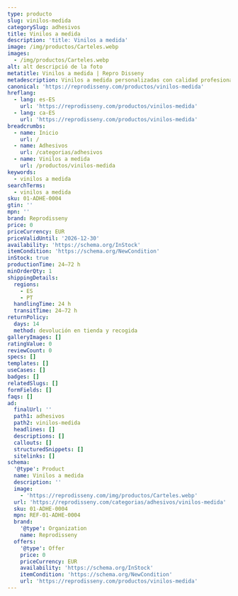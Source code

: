 ```yaml
---
type: producto
slug: vinilos-medida
categorySlug: adhesivos
title: Vinilos a medida
description: 'title: Vinilos a medida'
image: /img/productos/Carteles.webp
images:
  - /img/productos/Carteles.webp
alt: alt descripció de la foto
metatitle: Vinilos a medida | Repro Disseny
metadescription: Vinilos a medida personalizadas con calidad profesional en Cataluña.
canonical: 'https://reprodisseny.com/productos/vinilos-medida'
hreflang:
  - lang: es-ES
    url: 'https://reprodisseny.com/productos/vinilos-medida'
  - lang: ca-ES
    url: 'https://reprodisseny.com/productos/vinilos-medida'
breadcrumbs:
  - name: Inicio
    url: /
  - name: Adhesivos
    url: /categorias/adhesivos
  - name: Vinilos a medida
    url: /productos/vinilos-medida
keywords:
  - vinilos a medida
searchTerms:
  - vinilos a medida
sku: 01-ADHE-0004
gtin: ''
mpn: ''
brand: Reprodisseny
price: 0
priceCurrency: EUR
priceValidUntil: '2026-12-30'
availability: 'https://schema.org/InStock'
itemCondition: 'https://schema.org/NewCondition'
inStock: true
productionTime: 24–72 h
minOrderQty: 1
shippingDetails:
  regions:
    - ES
    - PT
  handlingTime: 24 h
  transitTime: 24–72 h
returnPolicy:
  days: 14
  method: devolución en tienda y recogida
galleryImages: []
ratingValue: 0
reviewCount: 0
specs: []
templates: []
useCases: []
badges: []
relatedSlugs: []
formFields: []
faqs: []
ad:
  finalUrl: ''
  path1: adhesivos
  path2: vinilos-medida
  headlines: []
  descriptions: []
  callouts: []
  structuredSnippets: []
  sitelinks: []
schema:
  '@type': Product
  name: Vinilos a medida
  description: ''
  image:
    - 'https://reprodisseny.com/img/productos/Carteles.webp'
  url: 'https://reprodisseny.com/categorias/adhesivos/vinilos-medida'
  sku: 01-ADHE-0004
  mpn: REF-01-ADHE-0004
  brand:
    '@type': Organization
    name: Reprodisseny
  offers:
    '@type': Offer
    price: 0
    priceCurrency: EUR
    availability: 'https://schema.org/InStock'
    itemCondition: 'https://schema.org/NewCondition'
    url: 'https://reprodisseny.com/productos/vinilos-medida'
---
```



